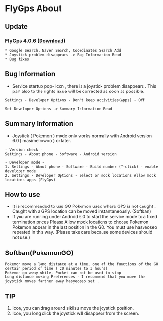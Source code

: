 # FlyGps About

## Update		
### FlyGps 4.0.6 ([Download](https://github.com/SamBoKing/Secret/raw/master/FlyGps_4.0.6.apk))		
```		
* Google Search, Naver Search, Coordinates Search Add		
* Joystick problem disappears -> Bug Information Read
* Bug fixes		
```

## Bug Information
* Service startup pop- icon , there is a joystick problem disappears . This part also to the rights issue will be corrected as soon as possible.
```
Settings - Developer Options - Don't keep activities(Apps) - Off 

Set Developer Options -> Summary Information Read
```

## Summary Information
* Joystick ( Pokemon ) mode only works normally with Android version 6.0 ( masimelrowoo ) or later.
```
- Version check -
Settings - About phone - Software - Android version

- Developer mode -
1. Settings - About phone - Software - Build number (7-click) - enable developer mode
2. Settings - Developer Options - Select or mock locations Allow mock locations apps (FlyGps)
```

## How to use
* It is recommended to use GO Pokemon used where GPS is not caught . Caught with a GPS location can be moved instantaneously. (Softban)
* If you are running under Android 6.0 to start the service mode to a fixed termination prices Please Allow mock locations to choose Pokemon Pokemon appear in the last position in the GO. You must use hasyeoseo repeated in this way. (Please take care because some devices should not use.)

## Softban(PokemonGO)
```
Pokemon move a long distance at a time, one of the functions of the GO certain period of time ( 20 minutes to 3 hours) 
Pokemon go away while, Pocket can not be used to stop.
Long distance moving Preferences - I recommend that you move the joystick moves farther away hasyeoseo set .
```

## TIP
1. Icon, you can drag around sikilsu move the joystick position.
2. Icon, you long click the joystick will disappear from the screen.
